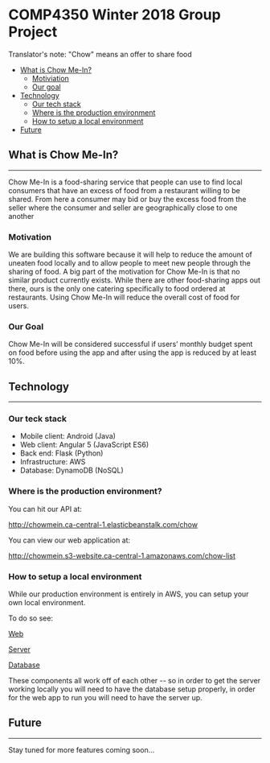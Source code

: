 # **COMP4350 Winter 2018 Group Project**
Translator's note: "Chow" means an offer to share food

* [What is Chow Me-In?](#what-is-chow-me-in)
    * [Motiviation](#motivation)
    * [Our goal](#our-goal)
* [Technology](#technology)
    * [Our tech stack](#our-teck-stack)
    * [Where is the production environment](#where-is-the-production-environment)
    * [How to setup a local environment](#how-to-setup-a-local-environment)
* [Future](#future)

## **What is Chow Me-In?**
---
Chow Me-In is a food-sharing service that people can use to find local consumers that have an
excess of food from a restaurant willing to be shared. From here a consumer may bid or buy the
excess food from the seller where the consumer and seller are geographically close to one
another

### **Motivation**
We are building this software because it will help to reduce the amount of uneaten food locally
and to allow people to meet new people through the sharing of food. A big part of the motivation
for Chow Me-In is that no similar product currently exists. While there are other food-sharing
apps out there, ours is the only one catering specifically to food ordered at restaurants. Using
Chow Me-In will reduce the overall cost of food for users.

### **Our Goal**
Chow Me-In will be considered successful if users’ monthly budget spent on food before using
the app and after using the app is reduced by at least 10%.

## **Technology**
---

### **Our teck stack**

- Mobile client: Android (Java)
- Web client: Angular 5 (JavaScript ES6)
- Back end: Flask (Python)
- Infrastructure: AWS
- Database: DynamoDB (NoSQL)

### **Where is the production environment?**

You can hit our API at:

http://chowmein.ca-central-1.elasticbeanstalk.com/chow

You can view our web application at:

http://chowmein.s3-website.ca-central-1.amazonaws.com/chow-list


### **How to setup a local environment**

While our production environment is entirely in AWS, you can setup your own local environment.

To do so see:

[Web](web/README.md)

[Server](server/README.md)

[Database](/server/chowmein/database/README.md)

These components all work off of each other -- so in order to get the server working locally you will need to have the database setup properly, in order for the web app to run you will need to have the server up.

## **Future**
---
Stay tuned for more features coming soon...